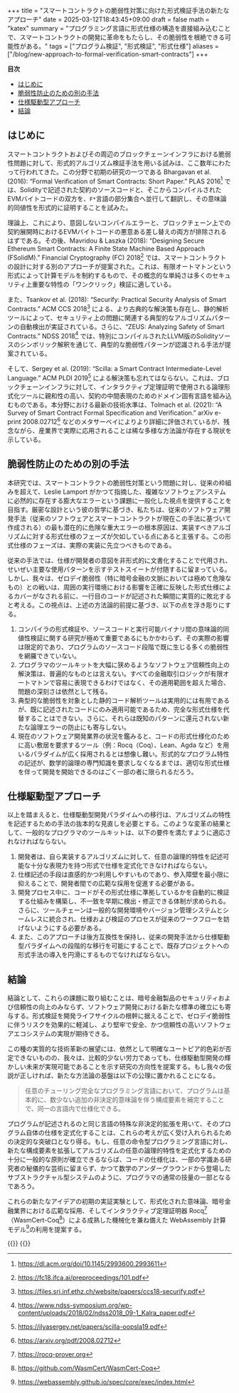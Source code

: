 +++
title = "スマートコントラクトの脆弱性対策に向けた形式検証手法の新たなアプローチ"
date = 2025-03-12T18:43:45+09:00
draft = false
math = "katex"
summary = "プログラミング言語に形式仕様の構造を直接組み込むことで、スマートコントラクトの開発に革命をもたらし、その脆弱性を根絶できる可能性がある。"
tags = ["プログラム検証", "形式検証", "形式仕様"]
aliases = ["/blog/new-approach-to-formal-verification-smart-contracts"]
+++

**目次**
- [はじめに](#はじめに)
- [脆弱性防止のための別の手法](#脆弱性防止のための別の手法)
- [仕様駆動型アプローチ](#仕様駆動型アプローチ)
- [結論](#結論)


## はじめに

スマートコントラクトおよびその周辺のブロックチェーンインフラにおける脆弱性問題に対して、形式的アルゴリズム検証手法を用いる試みは、ここ数年にわたって行われてきた。この分野で初期の研究の一つである Bhargavan et al. (2016): “Formal Verification of Smart Contracts: Short Paper.” PLAS 2016[^1] では、Solidityで記述された契約のソースコードと、そこからコンパイルされたEVMバイトコードの双方を、`F*`言語の部分集合へ並行して翻訳し、その意味論的同値性を形式的に証明することを試みた。

理論上、これにより、意図しないコンパイルエラーと、ブロックチェーン上での契約展開時におけるEVMバイトコードの悪意ある差し替えの両方が排除されるはずである。その後、Mavridou & Laszka (2018): “Designing Secure Ethereum Smart Contracts: A Finite State Machine Based Approach (FSolidM).” Financial Cryptography (FC) 2018[^2] では、スマートコントラクトの設計に対する別のアプローチが提案された。これは、有限オートマトンという形式によって計算モデルを制約するもので、その概念的な単純さは多くのセキュリティ上重要な特性の「ワンクリック」検証に適している。

また、Tsankov et al. (2018): “Securify: Practical Security Analysis of Smart Contracts.” ACM CCS 2018[^3] による、より古典的な解決策も存在し、静的解析ツールによって、セキュリティ上の問題に関連する典型的なアルゴリズムパターンの自動検出が実証されている。さらに、“ZEUS: Analyzing Safety of Smart Contracts.” NDSS 2018[^4] では、特別にコンパイルされたLLVM版のSolidityソースのシンボリック解釈を通じて、典型的な脆弱性パターンが認識される手法が提案されている。

そして、Sergey et al. (2019): “Scilla: a Smart Contract Intermediate-Level Language.” ACM PLDI 2019[^5] による解決策も忘れてはならない。これは、ブロックチェーンインフラに対して、インタラクティブ定理証明で使用される論理形式化ツールに親和性の高い、契約の中間表現のためのドメイン固有言語を組み込むものである。本分野における最新の技術水準は、Tolmach et al. (2021): “A Survey of Smart Contract Formal Specification and Verification.” arXiv e-print 2008.02712[^6] などのメタサーベイによりより詳細に評価されているが、残念ながら、産業界で実際に応用されることは稀な多様な方法論が存在する現状を示している。

## 脆弱性防止のための別の手法

本研究では、スマートコントラクトの脆弱性対策という問題に対し、従来の枠組みを超えて、Leslie Lamport がかつて指摘した、複雑なソフトウェアシステムに必然的に存在する膨大なエラーという課題に一般化した視点を提供することを目指す。厳密な設計という彼の哲学に基づき、私たちは、従来のソフトウェア開発手法（従来のソフトウェアとスマートコントラクトが現在この手法に基づいて作成される）の最も潜在的に危険な重大エラーの根本原因は、実装すべきアルゴリズムに対する形式仕様のフェーズが欠如している点にあると主張する。この形式仕様のフェーズは、実際の実装に先立つべきものである。

従来の手法では、仕様が開発者の意図を非形式的に文書化することで代用され、せいぜい主要な使用パターンを示すテストスイートが付随するに留まっている。しかし、我々は、ゼロデイ脆弱性（特に暗号金融の文脈においては極めて危険なもの）との戦いは、周囲の実行環境における影響を正確に反映した形式仕様によるカバーがなされる前に、一行目のコードが記述された瞬間に実質的に敗北すると考える。この視点は、上述の方法論的前提に基づき、以下の点を浮き彫りにする。

1. コンパイラの形式検証や、ソースコードと実行可能バイナリ間の意味論的同値性検証に関する研究が極めて重要であるにもかかわらず、その実際の影響は限定的であり、プログラムのソースコード段階で既に生じる多くの脆弱性を網羅できていない。
2. プログラマのツールキットを大幅に狭めるようなソフトウェア信頼性向上の解決策は、普遍的なものとは言えない。すべての金融取引ロジックが有限オートマトンで容易に表現できるわけではなく、その適用範囲を超えた場合、問題の深刻さは依然として残る。
3. 典型的な脆弱性を対象とした静的コード解析ツールは実用的には有用であるが、既に記述されたコードにのみ適用可能であるため、完全な形式仕様を代替することはできない。さらに、それらは既知のパターンに還元されない新たな論理エラーの防止にも寄与しない。
4. 現在のソフトウェア開発業界の状況を鑑みると、コードの形式仕様化のために高い敷居を要求するツール（例：Rocq（Coq）、Lean、Agda など）を用いるパラダイムが広く採用されるとは想像し難い。形式的なプログラム特性の記述が、数学的論理の専門知識を要求しなくなるまでは、適切な形式仕様を伴って開発を開始できるのはごく一部の者に限られるだろう。

## 仕様駆動型アプローチ

以上を踏まえると、仕様駆動型開発パラダイムへの移行は、アルゴリズムの特性を記述するための手法の抜本的な見直しを必要とする。このような変革の結果として、一般的なプログラマのツールキットは、以下の要件を満たすように適応されなければならない。

1. 開発者は、自ら実装するアルゴリズムに対して、任意の論理的特性を記述可能な十分な表現力を持つ形式で仕様を定式化できなければならない。
2. 仕様記述の手段は直感的かつ利用しやすいものであり、参入障壁を最小限に抑えることで、開発者間での広範な採用を促進する必要がある。
3. 開発プロセス中に、コードがその形式仕様に準拠しているかを自動的に検証する仕組みを構築し、不一致を早期に検出・修正できる体制が求められる。さらに、ツールチェーンは一般的な開発環境やバージョン管理システムとシームレスに統合され、仕様および検証のプロセスが従来のワークフローを妨げないようにする必要がある。
4. また、このアプローチは後方互換性を保持し、従来の開発手法から仕様駆動型パラダイムへの段階的な移行を可能にすることで、既存プロジェクトへの形式手法の導入を円滑にするものでなければならない。

## 結論

結論として、これらの課題に取り組むことは、暗号金融製品のセキュリティおよび信頼性の向上のみならず、ソフトウェア開発における新たな標準の確立にも寄与する。形式検証を開発ライフサイクルの根幹に据えることで、ゼロデイ脆弱性に伴うリスクを効果的に軽減し、より堅牢で安全、かつ信頼性の高いソフトウェアエコシステムの実現が期待できる。

この種の実質的な技術革新の展望には、依然として明確なユートピア的色彩が否定できないものの、我々は、比較的少ない労力であっても、仕様駆動型開発の輝かしい未来が実現可能であることを示す研究の方向性を提案する。もし我々の仮説が正しければ、新たな方法論の基盤は以下の公理に置かれることになる。

> 任意のチューリング完全なプログラミング言語において、プログラムは基本的に、数少ない追加の非決定的意味論を伴う構成要素を補完することで、同一の言語内で仕様化できる。

プログラムが記述されるのと同じ言語の特殊な非決定的拡張を用いて、そのプログラム自体の仕様を定式化することは、これらの考えが広く受け入れられるための決定的な突破口となり得る。もし、任意の命令型プログラミング言語に対し、新たな構成要素を拡張してアルゴリズムの任意の論理的特性を定式化するための十分に一般的な原則が確立できるならば、コードの仕様化は、一部の学識ある研究者の秘儀的な芸術に留まらず、かつて数学のアンダーグラウンドから登場したサブストラクチャル型システムのように、プログラマの通常の技量の一部となるであろう。

これらの新たなアイデアの初期の実証実験として、形式化された意味論、暗号金融業界における広範な採用、そしてインタラクティブ定理証明器 Rocq[^8]（WasmCert-Coq[^9]）による成熟した機械化を兼ね備えた WebAssembly 計算モデル[^7]の利用を提案する。

[^1]: https://dl.acm.org/doi/10.1145/2993600.2993611  
[^2]: https://fc18.ifca.ai/preproceedings/101.pdf  
[^3]: https://files.sri.inf.ethz.ch/website/papers/ccs18-securify.pdf  
[^4]: https://www.ndss-symposium.org/wp-content/uploads/2018/02/ndss2018_09-1_Kalra_paper.pdf  
[^5]: https://ilyasergey.net/papers/scilla-oopsla19.pdf  
[^6]: https://arxiv.org/pdf/2008.02712  
[^7]: https://webassembly.github.io/spec/core/exec/index.html  
[^8]: https://rocq-prover.org  
[^9]: https://github.com/WasmCert/WasmCert-Coq

{{<post-socials language="jp" page_content_type="blog" telegram_post_id="29">}}
{{<ai-translated>}}
